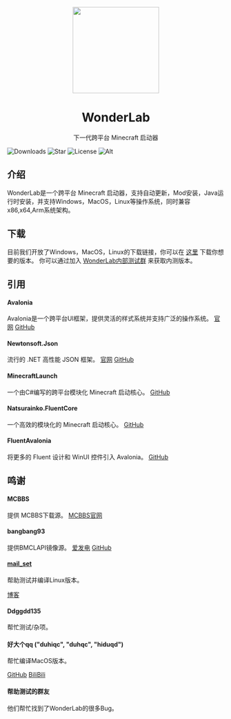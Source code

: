 <p align="center">
<img Height="200" Width="200" src="https://s1.ax1x.com/2023/01/20/pS8XCzn.png"/>
</p>

<div align="center">

# WonderLab

下一代跨平台 Minecraft 启动器

</div>

![Downloads](https://img.shields.io/github/downloads/Blessing-Studio/WonderLab/total?logo=github&label=%E4%B8%8B%E8%BD%BD%E9%87%8F&style=for-the-badge&color=44cc11)
![Star](https://img.shields.io/github/stars/Blessing-Studio/WonderLab?logo=github&label=Star&style=for-the-badge)
![License](https://img.shields.io/github/license/Blessing-Studio/WonderLab?logo=github&label=开源协议&style=for-the-badge&color=ff7a35)
![Alt](https://repobeats.axiom.co/api/embed/cc935f853d439a32eda4eca113063598a914889a.svg "Repobeats analytics image")

## 介绍

WonderLab是一个跨平台 Minecraft 启动器，支持自动更新，Mod安装，Java运行时安装，并支持Windows，MacOS，Linux等操作系统，同时兼容x86,x64,Arm系统架构。

## 下载

目前我们开放了Windows，MacOS，Linux的下载链接，你可以在 [这里](https://github.com/Blessing-Studio/WonderLab/releases) 下载你想要的版本。
你可以通过加入 [WonderLab内部测试群](https://jq.qq.com/?_wv=1027&k=kU7khFu6) 来获取内测版本。

## 引用

#### Avalonia

Avalonia是一个跨平台UI框架，提供灵活的样式系统并支持广泛的操作系统。
[官网](https://www.avaloniaui.net/)
[GitHub](https://github.com/AvaloniaUI/Avalonia)

#### Newtonsoft.Json

流行的 .NET 高性能 JSON 框架。
[官网](https://www.newtonsoft.com/json)
[GitHub](https://github.com/JamesNK/Newtonsoft.Json)

#### MinecraftLaunch

一个由C#编写的跨平台模块化 Minecraft 启动核心。
[GitHub](https://github.com/Blessing-Studio/MinecraftLaunch)

#### Natsurainko.FluentCore

一个高效的模块化的 Minecraft 启动核心。
[GitHub](https://github.com/Xcube-Studio/Natsurainko.FluentCore)

#### FluentAvalonia

将更多的 Fluent 设计和 WinUI 控件引入 Avalonia。
[GitHub](https://github.com/amwx/FluentAvalonia)

## 鸣谢

#### MCBBS

提供 MCBBS下载源。
[MCBBS官网](https://www.mcbbs.net/)

#### bangbang93

提供BMCLAPI镜像源。
[爱发电](https://afdian.net/a/bangbang93)
[GitHub](https://github.com/bangbang93)

#### [mail_set](https://mailset.top)

帮助测试并编译Linux版本。

[博客](https://mailset.top)

#### Ddggdd135

帮忙测试/杂项。

#### 好大个qq ("duhiqc", "duhqc", "hiduqd")

帮忙编译MacOS版本。

[GitHub](https://github.com/duhiqc)
[BiliBili](https://space.bilibili.com/1934472678?spm_id_from=333.1007.0.0)

#### 帮助测试的群友

他们帮忙找到了WonderLab的很多Bug。
